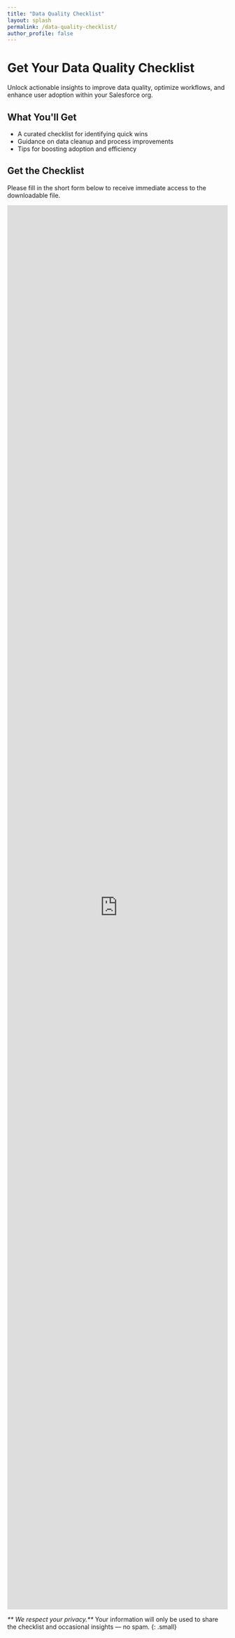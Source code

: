 ```yaml
---
title: "Data Quality Checklist"
layout: splash
permalink: /data-quality-checklist/
author_profile: false
---
```


# Get Your Data Quality Checklist

Unlock actionable insights to improve data quality, optimize workflows, and enhance user adoption within your Salesforce org.

## What You'll Get
- A curated checklist for identifying quick wins
- Guidance on data cleanup and process improvements
- Tips for boosting adoption and efficiency

## Get the Checklist

Please fill in the short form below to receive immediate access to the downloadable file.

<div style="position: relative; height:80dvh; overflow:auto;"> 
  <iframe 
    src="https://app.formbricks.com/s/cmaucfsp52a8oss0143qaeti4?suId=a02a2ba80c904c1e4cabc5c2e68a01d5:1382e38e868a5b8258407d8cb6a7fd07f4faf9d9cf4745d6:5678f376ca1edc484bc437208fb72f99" 
    frameborder="0" style="position: absolute; left:0; top:0; width:100%; height:100%; border:0;">
  </iframe>
</div>

<cite>** We respect your privacy.**</cite> Your information will only be used to share the checklist and occasional insights — no spam.
{: .small}
